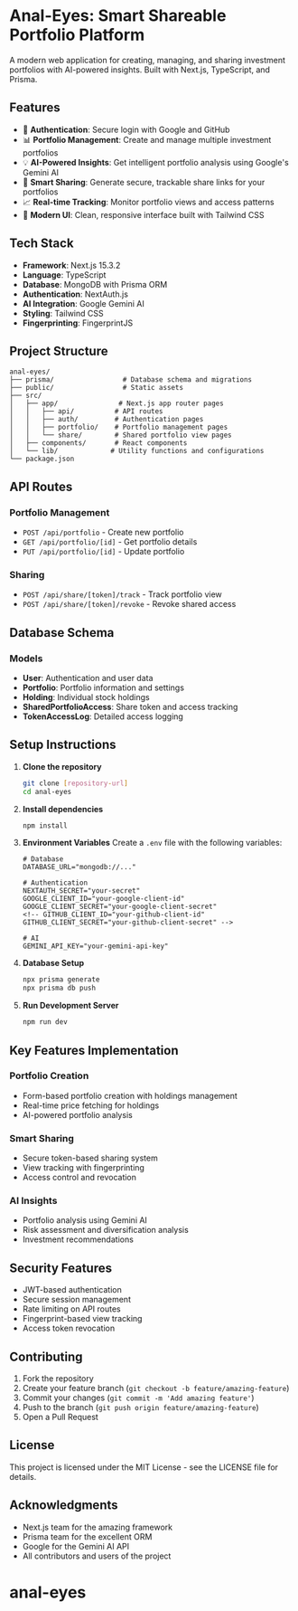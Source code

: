 # Anal-Eyes: Smart Shareable Portfolio Platform

A modern web application for creating, managing, and sharing investment portfolios with AI-powered insights. Built with Next.js, TypeScript, and Prisma.

## Features

- 🔐 **Authentication**: Secure login with Google and GitHub
- 📊 **Portfolio Management**: Create and manage multiple investment portfolios
- 💡 **AI-Powered Insights**: Get intelligent portfolio analysis using Google's Gemini AI
- 🔗 **Smart Sharing**: Generate secure, trackable share links for your portfolios
- 📈 **Real-time Tracking**: Monitor portfolio views and access patterns
- 🎨 **Modern UI**: Clean, responsive interface built with Tailwind CSS

## Tech Stack

- **Framework**: Next.js 15.3.2
- **Language**: TypeScript
- **Database**: MongoDB with Prisma ORM
- **Authentication**: NextAuth.js
- **AI Integration**: Google Gemini AI
- **Styling**: Tailwind CSS
- **Fingerprinting**: FingerprintJS

## Project Structure

```
anal-eyes/
├── prisma/                 # Database schema and migrations
├── public/                 # Static assets
├── src/
│   ├── app/               # Next.js app router pages
│   │   ├── api/          # API routes
│   │   ├── auth/         # Authentication pages
│   │   ├── portfolio/    # Portfolio management pages
│   │   └── share/        # Shared portfolio view pages
│   ├── components/       # React components
│   └── lib/             # Utility functions and configurations
└── package.json
```

## API Routes

### Portfolio Management

- `POST /api/portfolio` - Create new portfolio
- `GET /api/portfolio/[id]` - Get portfolio details
- `PUT /api/portfolio/[id]` - Update portfolio

### Sharing

- `POST /api/share/[token]/track` - Track portfolio view
- `POST /api/share/[token]/revoke` - Revoke shared access

## Database Schema

### Models

- **User**: Authentication and user data
- **Portfolio**: Portfolio information and settings
- **Holding**: Individual stock holdings
- **SharedPortfolioAccess**: Share token and access tracking
- **TokenAccessLog**: Detailed access logging

## Setup Instructions

1. **Clone the repository**

   ```bash
   git clone [repository-url]
   cd anal-eyes
   ```

2. **Install dependencies**

   ```bash
   npm install
   ```

3. **Environment Variables**
   Create a `.env` file with the following variables:

   ```
   # Database
   DATABASE_URL="mongodb://..."

   # Authentication
   NEXTAUTH_SECRET="your-secret"
   GOOGLE_CLIENT_ID="your-google-client-id"
   GOOGLE_CLIENT_SECRET="your-google-client-secret"
   <!-- GITHUB_CLIENT_ID="your-github-client-id"
   GITHUB_CLIENT_SECRET="your-github-client-secret" -->

   # AI
   GEMINI_API_KEY="your-gemini-api-key"
   ```

4. **Database Setup**

   ```bash
   npx prisma generate
   npx prisma db push
   ```

5. **Run Development Server**
   ```bash
   npm run dev
   ```

## Key Features Implementation

### Portfolio Creation

- Form-based portfolio creation with holdings management
- Real-time price fetching for holdings
- AI-powered portfolio analysis

### Smart Sharing

- Secure token-based sharing system
- View tracking with fingerprinting
- Access control and revocation

### AI Insights

- Portfolio analysis using Gemini AI
- Risk assessment and diversification analysis
- Investment recommendations

## Security Features

- JWT-based authentication
- Secure session management
- Rate limiting on API routes
- Fingerprint-based view tracking
- Access token revocation

## Contributing

1. Fork the repository
2. Create your feature branch (`git checkout -b feature/amazing-feature`)
3. Commit your changes (`git commit -m 'Add amazing feature'`)
4. Push to the branch (`git push origin feature/amazing-feature`)
5. Open a Pull Request

## License

This project is licensed under the MIT License - see the LICENSE file for details.

## Acknowledgments

- Next.js team for the amazing framework
- Prisma team for the excellent ORM
- Google for the Gemini AI API
- All contributors and users of the project
# anal-eyes
